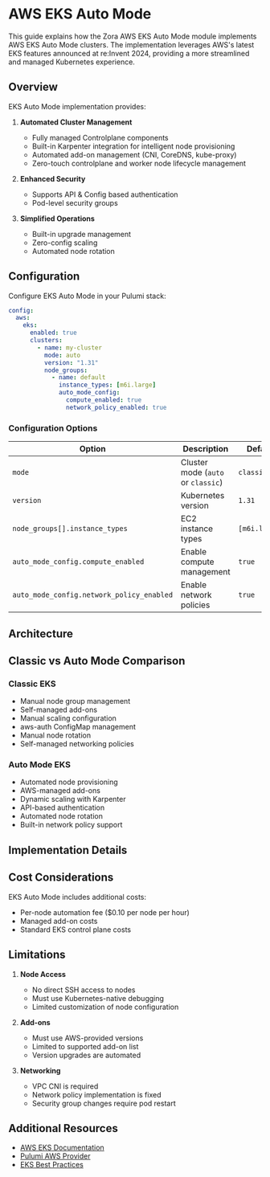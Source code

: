 # AWS EKS Auto Mode

This guide explains how the Zora AWS EKS Auto Mode module implements AWS EKS Auto Mode clusters. The implementation leverages AWS's latest EKS features announced at re:Invent 2024, providing a more streamlined and managed Kubernetes experience.

## Overview

EKS Auto Mode implementation provides:

1. **Automated Cluster Management**
   - Fully managed Controlplane components
   - Built-in Karpenter integration for intelligent node provisioning
   - Automated add-on management (CNI, CoreDNS, kube-proxy)
   - Zero-touch controlplane and worker node lifecycle management

2. **Enhanced Security**
   - Supports API & Config based authentication
   - Pod-level security groups

3. **Simplified Operations**
   - Built-in upgrade management
   - Zero-config scaling
   - Automated node rotation

## Configuration

Configure EKS Auto Mode in your Pulumi stack:

```yaml
config:
  aws:
    eks:
      enabled: true
      clusters:
        - name: my-cluster
          mode: auto
          version: "1.31"
          node_groups:
            - name: default
              instance_types: [m6i.large]
              auto_mode_config:
                compute_enabled: true
                network_policy_enabled: true
```

### Configuration Options

| Option | Description | Default |
|--------|-------------|---------|
| `mode` | Cluster mode (`auto` or `classic`) | `classic` |
| `version` | Kubernetes version | `1.31` |
| `node_groups[].instance_types` | EC2 instance types | `[m6i.large]` |
| `auto_mode_config.compute_enabled` | Enable compute management | `true` |
| `auto_mode_config.network_policy_enabled` | Enable network policies | `true` |

## Architecture

## Classic vs Auto Mode Comparison

### Classic EKS
- Manual node group management
- Self-managed add-ons
- Manual scaling configuration
- aws-auth ConfigMap management
- Manual node rotation
- Self-managed networking policies

### Auto Mode EKS
- Automated node provisioning
- AWS-managed add-ons
- Dynamic scaling with Karpenter
- API-based authentication
- Automated node rotation
- Built-in network policy support

## Implementation Details

## Cost Considerations

EKS Auto Mode includes additional costs:
- Per-node automation fee ($0.10 per node per hour)
- Managed add-on costs
- Standard EKS control plane costs

## Limitations

1. **Node Access**
   - No direct SSH access to nodes
   - Must use Kubernetes-native debugging
   - Limited customization of node configuration

2. **Add-ons**
   - Must use AWS-provided versions
   - Limited to supported add-on list
   - Version upgrades are automated

3. **Networking**
   - VPC CNI is required
   - Network policy implementation is fixed
   - Security group changes require pod restart

## Additional Resources

- [AWS EKS Documentation](https://docs.aws.amazon.com/eks/latest/userguide/what-is-eks.html)
- [Pulumi AWS Provider](https://www.pulumi.com/registry/packages/aws/)
- [EKS Best Practices](https://aws.github.io/aws-eks-best-practices/)

